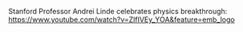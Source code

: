 Stanford Professor Andrei Linde celebrates physics breakthrough:
https://www.youtube.com/watch?v=ZlfIVEy_YOA&feature=emb_logo 

